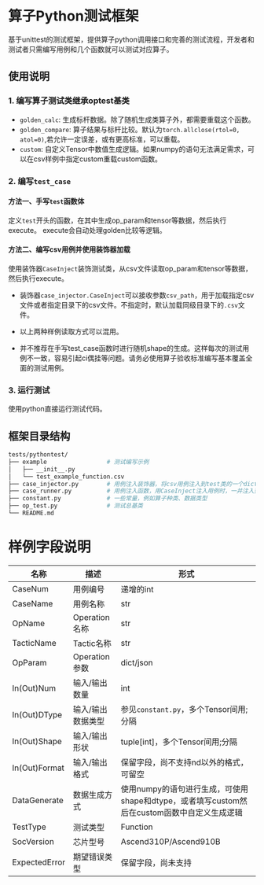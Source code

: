 # 算子Python测试框架

基于unittest的测试框架，提供算子python调用接口和完善的测试流程，开发者和测试者只需编写用例和几个函数就可以测试对应算子。

## 使用说明

### 1. 编写算子测试类继承optest基类

- `golden_calc`: 生成标杆数据。除了随机生成类算子外，都需要重载这个函数。
- `golden_compare`: 算子结果与标杆比较。默认为`torch.allclose(rtol=0, atol=0)`,若允许一定误差，或有更高标准，可以重载。
- `custom`: 自定义Tensor中数值生成逻辑。如果numpy的语句无法满足需求，可以在csv样例中指定custom重载custom函数。

### 2. 编写`test_case`

#### 方法一、手写`test`函数体

定义`test`开头的函数，在其中生成op_param和tensor等数据，然后执行execute。
execute会自动处理golden比较等逻辑。

#### 方法二、编写csv用例并使用装饰器加载

使用装饰器`CaseInject`装饰测试类，从csv文件读取op_param和tensor等数据，然后执行execute。

- 装饰器`case_injector.CaseInject`可以接收参数`csv_path`，用于加载指定csv文件或者指定目录下的csv文件。不指定时，默认加载同级目录下的`.csv`文件。

- 以上两种样例读取方式可以混用。

- 并不推荐在手写test_case函数时进行随机shape的生成。这样每次的测试用例不一致，容易引起ci偶挂等问题。请务必使用算子验收标准编写基本覆盖全面的测试用例。

### 3. 运行测试

使用python直接运行测试代码。

## 框架目录结构

```bash
tests/pythontest/
├── example                 # 测试编写示例
│   ├── __init__.py
│   └── test_example_function.csv
├── case_injector.py        # 用例注入装饰器，将csv用例注入到test类的一个dict成员
├── case_runner.py          # 用例注入函数，用CaseInject注入用例时，一并注入到test类
├── constant.py             # 一些常量，例如算子种类、数据类型
├── op_test.py              # 测试总基类
└── README.md
```

# 样例字段说明

|名称|描述|形式|
|---|---|---|
|CaseNum|用例编号|递增的int|
|CaseName|用例名称|str|
|OpName|Operation名称|str|
|TacticName|Tactic名称|str|
|OpParam|Operation参数|dict/json|
|In(Out)Num|输入/输出数量|int|
|In(Out)DType|输入/输出数据类型|参见`constant.py`，多个Tensor间用;分隔|
|In(Out)Shape|输入/输出形状|tuple[int]，多个Tensor间用;分隔|
|In(Out)Format|输入/输出格式|保留字段，尚不支持nd以外的格式，可留空|
|DataGenerate|数据生成方式|使用numpy的语句进行生成，可使用shape和dtype，或者填写custom然后在custom函数中自定义生成逻辑|
|TestType|测试类型|Function|
|SocVersion|芯片型号|Ascend310P/Ascend910B|
|ExpectedError|期望错误类型|保留字段，尚未支持|
